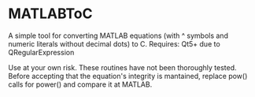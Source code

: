 # MATLABToC
A simple tool for converting MATLAB equations (with ^ symbols and numeric literals without decimal dots) to C.
Requires: 
  Qt5+ due to QRegularExpression
  
Use at your own risk. These routines have not been thoroughly tested.
Before accepting that the equation's integrity is mantained, replace pow() calls for power() and compare it at MATLAB.
